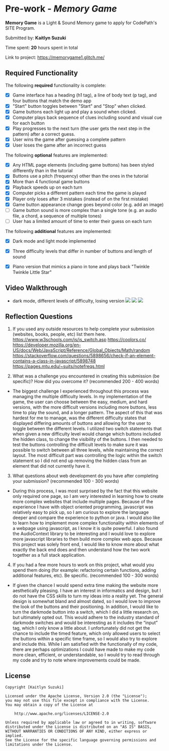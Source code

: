 # Pre-work - *Memory Game*

**Memory Game** is a Light & Sound Memory game to apply for CodePath's SITE Program. 

Submitted by: **Kaitlyn Suzuki**

Time spent: **20** hours spent in total

Link to project: https://memorygame1.glitch.me/

## Required Functionality

The following **required** functionality is complete:

* [X] Game interface has a heading (h1 tag), a line of body text (p tag), and four buttons that match the demo app
* [X] "Start" button toggles between "Start" and "Stop" when clicked. 
* [X] Game buttons each light up and play a sound when clicked. 
* [X] Computer plays back sequence of clues including sound and visual cue for each button
* [X] Play progresses to the next turn (the user gets the next step in the pattern) after a correct guess. 
* [X] User wins the game after guessing a complete pattern
* [X] User loses the game after an incorrect guess

The following **optional** features are implemented:

* [X] Any HTML page elements (including game buttons) has been styled differently than in the tutorial
* [X] Buttons use a pitch (frequency) other than the ones in the tutorial
* [X] More than 4 functional game buttons
* [X] Playback speeds up on each turn
* [X] Computer picks a different pattern each time the game is played
* [X] Player only loses after 3 mistakes (instead of on the first mistake)
* [X] Game button appearance change goes beyond color (e.g. add an image)
* [ ] Game button sound is more complex than a single tone (e.g. an audio file, a chord, a sequence of multiple tones)
* [ ] User has a limited amount of time to enter their guess on each turn

The following **additional** features are implemented:

- [X] Dark mode and light mode implemented
- [X] Three difficulty levels that differ in number of buttons and length of sound
- [X] Piano version that mimics a piano in tone and plays back "Twinkle Twinkle Little Star"


## Video Walkthrough

- dark mode, different levels of difficulty, losing version
![](https://i.imgur.com/hWQcMPI.gif)
![](https://i.imgur.com/irO86j5.gif)
![](https://i.imgur.com/irO86j5.gif)

## Reflection Questions
1. If you used any outside resources to help complete your submission (websites, books, people, etc) list them here. 
https://www.w3schools.com/js/js_switch.asp
https://coolors.co/
https://developer.mozilla.org/en-US/docs/Web/JavaScript/Reference/Global_Objects/Math/random
https://stackoverflow.com/questions/5898656/check-if-an-element-contains-a-class-in-javascript/5898748
https://pages.mtu.edu/~suits/notefreqs.html

2. What was a challenge you encountered in creating this submission (be specific)? How did you overcome it? (recommended 200 - 400 words) 

  * The biggest challenge I experienced throughout this process was managing the multiple difficulty levels. In my implementation of the game, the user can choose between the easy, medium, and hard versions, with the more difficult versions including more buttons, less time to play the sound, and a longer pattern.  The aspect of this that was hardest for me to manage, was the different difficulty states that displayed differing amounts of buttons and allowing for the user to toggle between the different levels. I utilized two switch statements that when given a new difficulty level would change which buttons included the hidden class, to change the visibility of the buttons. I then needed to test the buttons controlling the difficult levels to make sure it was possible to switch between all three levels, while maintaining the correct layout. The most difficult part was controlling the logic within the switch statement so I did not end up removing the hidden class from an element that did not currently have it. 


3. What questions about web development do you have after completing your submission? (recommended 100 - 300 words) 

  * During this process, I was most surprised by the fact that this website only required one page, so I am very interested in learning how to create more complex websites that include multiple pages. Because of the experience I have with object oriented programming, javascript was relatively easy to pick up, so I am curious to explore the language deeper and compare the experience to python or java. I would also like to learn how to implement more complex functionality within elements of a webpage using javascript, as I know it is quite powerful. I also found the AudioContext library to be interesting and I would love to explore more javascript libraries to then build more complex web apps. Because this project was solely front end, I would like to know more about what exactly the back end does and then understand how the two work together as a full stack application.

4. If you had a few more hours to work on this project, what would you spend them doing (for example: refactoring certain functions, adding additional features, etc). Be specific. (recommended 100 - 300 words) 

  * If given the chance I would spend extra time making the website more aesthetically pleasing. I have an interest in informatics and design, but I do not have the CSS skills to turn my ideas into a reality yet. The general design is somewhat bland and almost dated, so I would love to improve the look of the buttons and their positioning. In addition, I would like to turn the darkmode button into a switch, which I did a little research on, but ultimately opted out. This would adhere to the industry standard of darkmode switches and would be interesting as it includes the “input” tag, which I only know a little about. I unfortunately did not get the chance to include the timed feature, which only allowed users to select the buttons within a specific time frame, so I would also try to explore and include this. While I am satisfied with the functionally of my code, there are perhaps optimizations I could have made to make my code more clean, efficient, or understandable, so I would try to read through my code and try to note where improvements could be made.



## License

    Copyright [Kaitlyn Suzuki]

    Licensed under the Apache License, Version 2.0 (the "License");
    you may not use this file except in compliance with the License.
    You may obtain a copy of the License at

        http://www.apache.org/licenses/LICENSE-2.0

    Unless required by applicable law or agreed to in writing, software
    distributed under the License is distributed on an "AS IS" BASIS,
    WITHOUT WARRANTIES OR CONDITIONS OF ANY KIND, either express or implied.
    See the License for the specific language governing permissions and
    limitations under the License.
